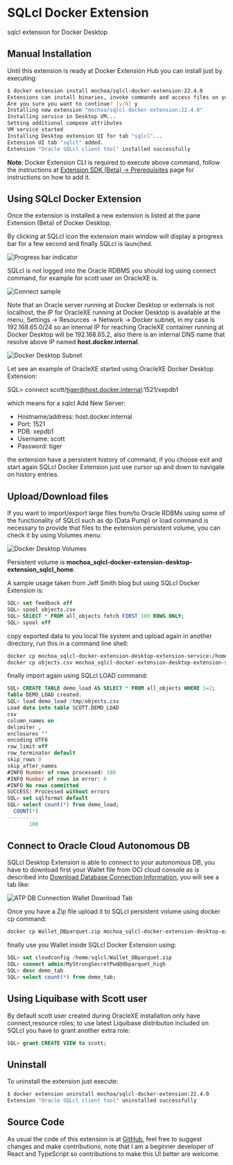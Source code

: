 # SQLcl Docker Extension

sqlcl extension for Docker Desktop

## Manual Installation

Until this extension is ready at Docker Extension Hub you can install just by executing:

```bash
$ docker extension install mochoa/sqlcl-docker-extension:22.4.0
Extensions can install binaries, invoke commands and access files on your machine. 
Are you sure you want to continue? [y/N] y
Installing new extension "mochoa/sqlcl-docker-extension:22.4.0"
Installing service in Desktop VM...
Setting additional compose attributes
VM service started
Installing Desktop extension UI for tab "sqlcl"...
Extension UI tab "sqlcl" added.
Extension "Oracle SQLcl client tool" installed successfully
```

**Note**: Docker Extension CLI is required to execute above command, follow the instructions at [Extension SDK (Beta) -> Prerequisites](https://docs.docker.com/desktop/extensions-sdk/#prerequisites) page for instructions on how to add it.

## Using SQLcl Docker Extension

Once the extension is installed a new extension is listed at the pane Extension (Beta) of Docker Desktop.

By clicking at SQLcl icon the extension main window will display a progress bar for a few second and finally SQLcl is launched.

![Progress bar indicator](docs/images/screenshot1.png?raw=true)

SQLcl is not logged into the Oracle RDBMS you should log using connect command, for example for scott user on OracleXE is.

![Connect sample](docs/images/screenshot2.png?raw=true)

Note that an Oracle server running at Docker Desktop or externals is not localhost, the IP for OracleXE running at Docker Desktop is available at the menu, Settings -> Resources -> Network -> Docker subnet, in my case is 192.168.65.0/24 so an internal IP for reaching OracleXE container running at Docker Desktop will be 192.168.65.2, also there is an internal DNS name that resolve above IP named **host.docker.internal**.

![Docker Desktop Subnet](https://miro.medium.com/max/700/0*m4e0OEQprx_GgUA7)

Let see an example of OracleXE started using OracleXE Docker Desktop Extension:

SQL> connect scott/tiger@host.docker.internal:1521/xepdb1

which means for a sqlcl Add New Server:

- Hostname/address: host.docker.internal
- Port: 1521
- PDB: xepdb1
- Username: scott
- Password: tiger

the extension have a persistent history of command, if you choose exit and start again SQLcl Docker Extension just use cursor up and down to navigate on history entries.

## Upload/Download files

If you want to import/export large files from/to Oracle RDBMs using some of the functionality of SQLcl such as dp (Data Pump) or load command is necessary to provide that files to the extension persistent volume, you can check it by using Volumes menu:

![Docker Desktop Volumes](https://miro.medium.com/max/1400/0*DZdlhN995x75t5a9)

Persistent volume is **mochoa_sqlcl-docker-extension-desktop-extension_sqlcl_home**.

A sample usage taken from Jeff Smith blog but using SQLcl Docker Extension is:

```sql
SQL> set feedback off
SQL> spool objects.csv
SQL> SELECT * FROM all_objects fetch FIRST 100 ROWS ONLY;
SQL> spool off
```

copy exported data to you local file system and upload again in another directory, run this in a command line shell:

```bash
docker cp mochoa_sqlcl-docker-extension-desktop-extension-service:/home/sqlcl/objects.csv .
docker cp objects.csv mochoa_sqlcl-docker-extension-desktop-extension-service:/tmp
```

finally import again using SQLcl LOAD command:

```sql
SQL> CREATE TABLE demo_load AS SELECT * FROM all_objects WHERE 1=2;
Table DEMO_LOAD created.
SQL> load demo_load /tmp/objects.csv
Load data into table SCOTT.DEMO_LOAD
csv
column_names on
delimiter ,
enclosures ""
encoding UTF8
row_limit off
row_terminator default
skip_rows 0
skip_after_names
#INFO Number of rows processed: 100
#INFO Number of rows in error: 0
#INFO No rows committed
SUCCESS: Processed without errors
SQL> set sqlformat default
SQL> select count(*) from demo_load;
  COUNT(*)
----------
       100
```

## Connect to Oracle Cloud Autonomous DB

SQLcl Desktop Extension is able to connect to your autonomous DB, you have to download first your Wallet file from OCI cloud console as is described into [Download Database Connection Information](https://docs.oracle.com/en-us/iaas/autonomous-database-shared/doc/connect-download-wallet.html#GUID-B06202D2-0597-41AA-9481-3B174F75D4B1), you will see a tab like:

![ATP DB Connection Wallet Download Tab](https://miro.medium.com/max/1352/1*wendOYTkXqtViKsxHy70BQ.png)

Once you have a Zip file upload it to SQLcl persistent volume using docker cp command:

```bash
docker cp Wallet_DBparquet.zip mochoa_sqlcl-docker-extension-desktop-extension-service:/home/sqlcl
```

finally use you Wallet inside SQLcl Docker Extension using:

```sql
SQL> set cloudconfig /home/sqlcl/Wallet_DBparquet.zip
SQL> connect admin/MyStrongSecretPwd@dbparquet_high
SQL> desc demo_tab
SQL> select count(*) from demo_tab;
```

## Using Liquibase with Scott user

By default scott user created during OracleXE installation only have connect,resource roles; to use latest Liquibase distributon included on SQLcl you have to grant another extra role:

```sql
SQL> grant CREATE VIEW to scott;
```

## Uninstall

To uninstall the extension just execute:

```bash
$ docker extension uninstall mochoa/sqlcl-docker-extension:22.4.0
Extension "Oracle SQLcl client tool" uninstalled successfully
```

## Source Code

As usual the code of this extension is at [GitHub](https://github.com/marcelo-ochoa/sqlcl-docker-extension), feel free to suggest changes and make contributions, note that I am a beginner developer of React and TypeScript so contributions to make this UI better are welcome.
